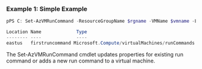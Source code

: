 ### Example 1: Simple Example
```powershell
pPS C: Set-AzVMRunCommand -ResourceGroupName $rgname -VMName $vmname -Location 'eastus' -RunCommandName 'firstruncommand' 

Location Name             Type
-------- ----             ----
eastus   firstruncommand Microsoft.Compute/virtualMachines/runCommands
```

The Set-AzVMRunCommand cmdlet updates properties for existing run command or adds a new run command to a virtual machine.
